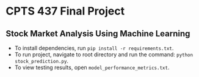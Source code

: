 # CPTS 437 Final Project

## Stock Market Analysis Using Machine Learning

- To install dependencies, run `pip install -r requirements.txt`.
- To run project, navigate to root directory and run the command: `python stock_prediction.py`.
- To view testing results, open `model_performance_metrics.txt`.